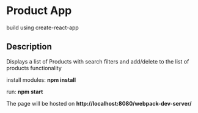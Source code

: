 # Product App
build using create-react-app

## Description
Displays a list of Products with search filters and add/delete to the list of products functionality

install modules:  **npm install**


run: **npm start**

The page will be hosted on **http://localhost:8080/webpack-dev-server/**

